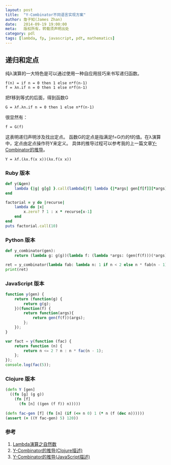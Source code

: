 ```yaml
---
layout: post
title:  "Y-Combinator不同语言实现方案"
author: 詹子知(James Zhan)
date:   2014-09-19 19:00:00
meta:   版权所有，转载须声明出处
category: pdl
tags: [lambda, fp, javascript, pdt, mathematics]
---
```


## 递归和定点
纯λ演算的一大特色是可以通过使用一种自应用技巧来书写递归函数。

~~~
f(n) = if n = 0 then 1 else n*f(n-1) 
f = λn.if n = 0 then 1 else n*f(n-1)
~~~
把f移到等式的后面，得到函数G

~~~
G = λf.λn.if n = 0 then 1 else n*f(n-1)
~~~
很显然有：

~~~
f = G(f)
~~~
这表明递归声明涉及找出定点。
函数G的定点是指满足f=G(f)的f的值。在λ演算中，定点由定点操作符Y来定义。
具体的推导过程可以参考我的上一篇文章[Y-Combinator的推导][2]。

~~~
Y = λf.(λx.f(x x))(λx.f(x x))
~~~



### Ruby 版本

~~~ruby
def y(&gen)
    lambda {|g| g[g] }.call(lambda{|f| lambda {|*args| gen[f[f]][*args] }})
end

factorial = y do |recurse|
    lambda do |x|
        x.zero? ? 1 : x * recurse[x-1]
    end
end
puts factorial.call(10)
~~~


### Python 版本

~~~python
def y_combinator(gen):    
    return (lambda g: g(g))(lambda f: (lambda *args: (gen(f(f)))(*args)))

ret = y_combinator(lambda fab: lambda n: 1 if n < 2 else n * fab(n - 1))(10)
print(ret)
~~~

### JavaScript 版本

~~~javascript
function y(gen) {
    return (function(g) {
        return g(g);
    })(function(f) {
        return function(args){
            return gen(f(f))(args);
        };
    });
}

var fact = y(function (fac) {
    return function (n) {
        return n <= 2 ? n : n * fac(n - 1);
    };
});
console.log(fac(5));
~~~

### Clojure 版本

~~~clojure
(defn Y [gen]
  ((fn [g] (g g))
    (fn [f]
      (fn [n] ((gen (f f)) n)))))
      
(defn fac-gen [f] (fn [n] (if (<= n 0) 1 (* n (f (dec n))))))
(assert (= ((Y fac-gen) 5) 120))
~~~




### 参考

1. [Lambda演算之自然数][1]
2. [Y-Combinator的推导(Clojure描述)][2]
3. [Y-Combinator的推导(JavaScript描述)][3]

[1]: http://jameszhan.github.io/2014/09/10/lambda-church-number.html "Lambda演算之自然数"
[2]: http://jameszhan.github.io/2014/09/18/lambda-y-combinator.html "Lambda演算之Y-Combinator的推导"
[3]: http://jameszhan.github.io/2014/09/18/lambda-y-combinator-javascript.html "Y-Combinator的推导(JavaScript版)"
